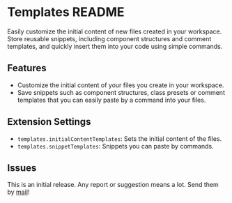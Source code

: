 # Templates README

Easily customize the initial content of new files created in your workspace. Store reusable snippets, including component structures and comment templates, and quickly insert them into your code using simple commands.

## Features

* Customize the initial content of your files you create in your workspace.
* Save snippets such as component structures, class presets or comment templates that you can easily paste by a command into your files.

## Extension Settings

* `templates.initialContentTemplates`: Sets the initial content of the files.
* `templates.snippetTemplates`: Snippets you can paste by commands.

## Issues
This is an initial release. Any report or suggestion means a lot. Send them by [mail](mailto:oscar30dev@gmail.com)!
